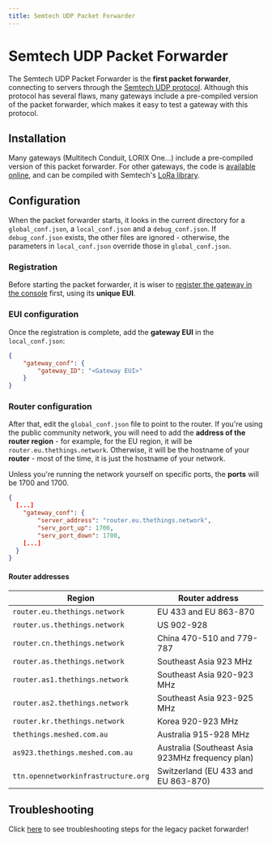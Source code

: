 ```yaml
---
title: Semtech UDP Packet Forwarder
---
```


# Semtech UDP Packet Forwarder

The Semtech UDP Packet Forwarder is the **first packet forwarder**, connecting to servers through the [Semtech UDP protocol](../start/connection.html#semtech-udp-protocol). Although this protocol has several flaws, many gateways include a pre-compiled version of the packet forwarder, which makes it easy to test a gateway with this protocol.

## Installation

Many gateways (Multitech Conduit, LORIX One...) include a pre-compiled version of this packet forwarder. For other gateways, the code is [available online](https://github.com/Lora-net/packet_forwarder), and can be compiled with Semtech's [LoRa library](https://github.com/Lora-net/lora_gateway).

## Configuration

When the packet forwarder starts, it looks in the current directory for a `global_conf.json`, a `local_conf.json` and a `debug_conf.json`. If `debug_conf.json` exists, the other files are ignored - otherwise, the parameters in `local_conf.json` override those in `global_conf.json`.

### Registration

Before starting the packet forwarder, it is wiser to [register the gateway in the console](../registration#via-udp-packet-forwarder) first, using its **unique EUI**.

### EUI configuration

Once the registration is complete, add the **gateway EUI** in the `local_conf.json`:

```json
{
    "gateway_conf": {
        "gateway_ID": "<Gateway EUI>"
    }
}
```

### Router configuration

After that, edit the `global_conf.json` file to point to the router. If you're using the public community network, you will need to add the **address of the router region** - for example, for the EU region, it will be `router.eu.thethings.network`. Otherwise, it will be the hostname of your **router** - most of the time, it is just the hostname of your network.

Unless you're running the network yourself on specific ports, the **ports** will be 1700 and 1700.

```json
{
  [...]
	"gateway_conf": {
		"server_address": "router.eu.thethings.network",
		"serv_port_up": 1700,
		"serv_port_down": 1700,
    [...]
  }
}
```

#### Router addresses

|Region|Router address|
|---|---|
|`router.eu.thethings.network`|EU 433 and EU 863-870|
|`router.us.thethings.network`|US 902-928|
|`router.cn.thethings.network`|China 470-510 and 779-787|
|`router.as.thethings.network`|Southeast Asia 923 MHz|
|`router.as1.thethings.network`|Southeast Asia 920-923 MHz|
|`router.as2.thethings.network`|Southeast Asia 923-925 MHz|
|`router.kr.thethings.network`|Korea 920-923 MHz|
|`thethings.meshed.com.au`|Australia 915-928 MHz|
|`as923.thethings.meshed.com.au`|Australia (Southeast Asia 923MHz frequency plan)|
|`ttn.opennetworkinfrastructure.org`|Switzerland (EU 433 and EU 863-870)|

## Troubleshooting

Click [here](../troubleshooting/legacy) to see troubleshooting steps for the legacy packet forwarder!
